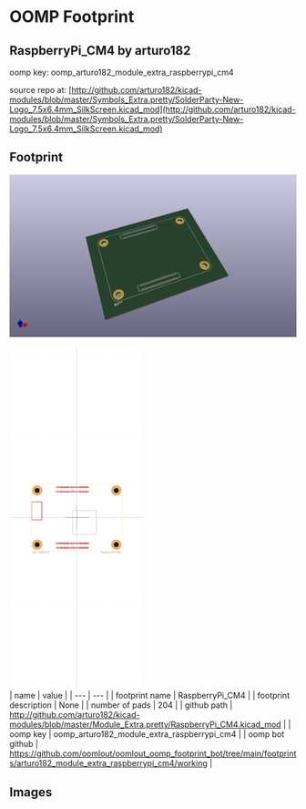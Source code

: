 # OOMP Footprint  
## RaspberryPi_CM4  by arturo182  
  
oomp key: oomp_arturo182_module_extra_raspberrypi_cm4  
  
source repo at: [http://github.com/arturo182/kicad-modules/blob/master/Symbols_Extra.pretty/SolderParty-New-Logo_7.5x6.4mm_SilkScreen.kicad_mod](http://github.com/arturo182/kicad-modules/blob/master/Symbols_Extra.pretty/SolderParty-New-Logo_7.5x6.4mm_SilkScreen.kicad_mod)  
## Footprint  
  
[![working_kicad_pcb_3d.png](working_kicad_pcb_3d_600.png)](working_kicad_pcb_3d.png)  
  
[![working.png](working_600.png)](working.png)  
| name | value | 
| --- | --- | 
| footprint name | RaspberryPi_CM4 | 
| footprint description | None | 
| number of pads | 204 | 
| github path | http://github.com/arturo182/kicad-modules/blob/master/Module_Extra.pretty/RaspberryPi_CM4.kicad_mod | 
| oomp key | oomp_arturo182_module_extra_raspberrypi_cm4 | 
| oomp bot github | https://github.com/oomlout/oomlout_oomp_footprint_bot/tree/main/footprints/arturo182_module_extra_raspberrypi_cm4/working | 
## Images  
